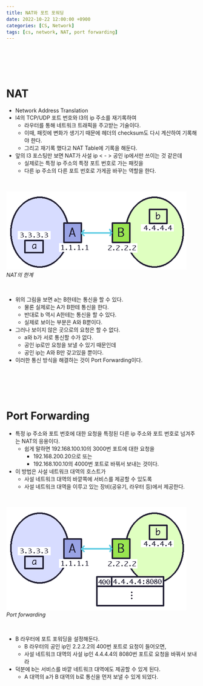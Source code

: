 ```yaml
---
title: NAT와 포트 포워딩
date: 2022-10-22 12:00:00 +0900
categories: [CS, Network]
tags: [cs, network, NAT, port forwarding]
---
```





<br/>
<br/>
<br/>
<br/>

# NAT

- Network Address Translation
- l4의 TCP/UDP 포트 번호와 l3의 ip 주소를 재기록하여
  - 라우터를 통해 네트워크 트래픽을 주고받는 기술이다.
  - 이때, 패킷에 변화가 생기기 때문에 헤더의 checksum도 다시 계산하여 기록해야 한다.
  - 그리고 재기록 했다고 NAT Table에 기록을 해둔다.
- 앞의 l3 포스팅만 보면 NAT가 사설 ip < - > 공인 ip에서만 쓰이는 것 같은데
  - 실제로는 특정 ip 주소의 특정 포트 번호로 가는 패킷을
  - 다른 ip 주소의 다른 포트 번호로 가게끔 바꾸는 역할을 한다.

<br/>

![img-description](assets/img/posting/network/port_forwarding-01.gif)
_NAT의 한계_

<br/>

- 위의 그림을 보면 a는 B한테는 통신을 할 수 있다.
  - 물론 실제로는 A가 B한테 통신을 한다.
  - 반대로 b 역시 A한테는 통신을 할 수 있다.
  - 실제로 보이는 부분은 A와 B뿐이다.
- 그러나 보이지 않은 곳으로의 요청은 할 수 없다.
  - a와 b가 서로 통신할 수가 없다.
  - 공인 ip로만 요청을 보낼 수 있기 때문인데
  - 공인 ip는 A와 B만 갖고있을 뿐이다.
- 이러한 통신 방식을 해결하는 것이 Port Forwarding이다.

<br/>
<br/>
<br/>
<br/>

# Port Forwarding

- 특정 ip 주소와 포트 번호에 대한 요청을 특정된 다른 ip 주소와 포트 번호로 넘겨주는 NAT의 응용이다.
  - 쉽게 말하면 192.168.100.10의 3000번 포트에 대한 요청을
    - 192.168.200.20으로 또는
    - 192.168.100.10의 4000번 포트로 바꿔서 보내는 것이다.
- 이 방법은 사설 네트워크 대역의 호스트가
  - 사설 네트워크 대역의 바깥쪽에 서비스를 제공할 수 있도록
  - 사설 네트워크 대역을 이루고 있는 장비(공유기, 라우터 등)에서 제공한다.

<br/>

![img-description](assets/img/posting/network/port_forwarding-02.png)
_Port forwarding_

<br/>

- B 라우터에 포트 포워딩을 설정해둔다.
  - B 라우터의 공인 ip인 2.2.2.2의 400번 포트로 요청이 들어오면,
  - 사설 네트워크 대역의 사설 ip인 4.4.4.4의 8080번 포트로 요청을 바꿔서 보내라
- 덕분에 b는 서비스를 바깥 네트워크 대역에도 제공할 수 있게 된다.
  - A 대역의 a가 B 대역의 b로 통신을 먼저 보낼 수 있게 되었다.

<br/>
<br/>
<br/>
<br/>


